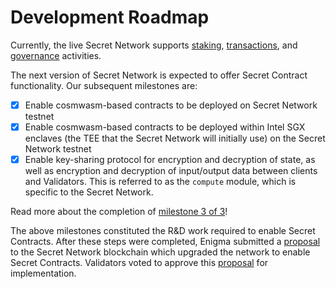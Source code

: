 # Development Roadmap

Currently, the live Secret Network supports [staking](../node-guides/secret-nodes.md), [transactions](transactions.md), and [governance](governance.md) activities.

The next version of Secret Network is expected to offer Secret Contract functionality. Our subsequent milestones are:

- [x] Enable cosmwasm-based contracts to be deployed on Secret Network testnet
- [x] Enable cosmwasm-based contracts to be deployed within Intel SGX enclaves (the TEE that the Secret Network will initially use) on the Secret Network testnet
- [x] Enable key-sharing protocol for encryption and decryption of state, as well as encryption and decryption of input/output data between clients and Validators. This is referred to as the `compute` module, which is specific to the Secret Network.

Read more about the completion of [milestone 3 of 3](https://blog.scrt.network/secret-contracts-update-milestone-3-of-3-is-complete)!

The above milestones constituted the R&D work required to enable Secret Contracts. After these steps were completed, Enigma submitted a [proposal](https://puzzle.report/secret/chains/secret-2/governance/proposals/21) to the Secret Network blockchain which upgraded the network to enable Secret Contracts. Validators voted to approve this [proposal](https://puzzle.report/secret/chains/secret-2/governance/proposals/21) for implementation.
